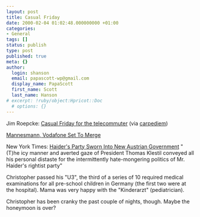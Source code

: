 ```yaml
---
layout: post
title: Casual Friday
date: 2000-02-04 01:02:48.000000000 +01:00
categories:
- General
tags: []
status: publish
type: post
published: true
meta: {}
author:
  login: shanson
  email: papascott-wp@gmail.com
  display_name: PapaScott
  first_name: Scott
  last_name: Hanson
# excerpt: !ruby/object:Hpricot::Doc
  # options: {}
---
```

<p>Jim Roepcke: <a href="http://jim.roepcke.com/2000/02/02">Casual Friday for the telecommuter</a> (via <a href="http://carpediem.editthispage.com/">carpediem</a>)</p>
<p><a href="http://dailynews.yahoo.com/h/ap/20000204/bs/europe_telecom_takeover_22.html">Mannesmann, Vodafone Set To Merge</a> </p>
<p>New York Times: <a href="http://www.nytimes.com/yr/mo/day/late/04austria.html">Haider's Party Sworn Into New Austrian Government</a> "(T)he icy manner and averted gaze of President Thomas Klestil conveyed all his personal distaste for the intermittently hate-mongering politics of Mr. Haider's rightist party" </p>
<p>Christopher passed his "U3", the third of a series of 10 required medical examinations for all pre-school children in Germany (the first two were at the hospital). Mama was very happy with the "Kinderarzt" (pediatrician).</p>
<p>Christopher has been cranky the past couple of nights, though. Maybe the honeymoon is over?</p>

